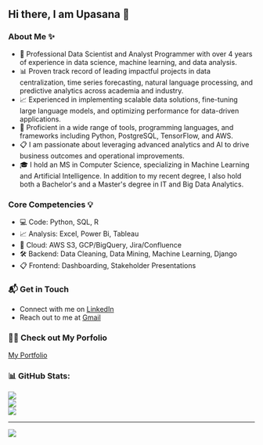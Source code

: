 <!--
**upasana01/upasana01** is a ✨ _special_ ✨ repository because its `README.md` (this file) appears on your GitHub profile.

Here are some ideas to get you started:

- 🔭 I’m currently working on ...
- 🌱 I’m currently learning ...
- 👯 I’m looking to collaborate on ...
- 🤔 I’m looking for help with ...
- 💬 Ask me about ...
- 📫 How to reach me: ...
- 😄 Pronouns: ...
- ⚡ Fun fact: ...
-->

## Hi there, I am Upasana 👋

 ### About Me ✨
- 🏦 Professional Data Scientist and Analyst Programmer with over 4 years of experience in data science, machine learning, and data analysis. 
- 📊 Proven track record of leading impactful projects in data centralization, time series forecasting, natural language processing, and predictive analytics across academia and industry. 
- 📈 Experienced in implementing scalable data solutions, fine-tuning large language models, and optimizing performance for data-driven applications. 
- 🔎 Proficient in a wide range of tools, programming languages, and frameworks including Python, PostgreSQL, TensorFlow, and AWS. 
- 📋 I am passionate about leveraging advanced analytics and AI to drive business outcomes and operational improvements. 
- 🎓 I hold an MS in Computer Science, specializing in Machine Learning and Artificial Intelligence. In addition to my recent degree, I also hold both a Bachelor's and a Master's degree in IT and Big Data Analytics.


### Core Competencies 💡
- 💻 Code: Python, SQL, R
- 📈 Analysis: Excel, Power Bi, Tableau
- 💭 Cloud: AWS S3, GCP/BigQuery, Jira/Confluence
- 🛠 Backend: Data Cleaning, Data Mining, Machine Learning, Django
- 📋 Frontend: Dashboarding, Stakeholder Presentations


### 📬 Get in Touch
- Connect with me on [LinkedIn](https://www.linkedin.com/in/upasanachaudhari/)
- Reach out to me at [Gmail](mailto:chaudhariupasana@gmail.com)

### 👨‍💻 Check out My Porfolio
[My Portfolio](https://upasanachaudhari.netlify.app/)


### 📊 GitHub Stats:
![](https://github-readme-stats.vercel.app/api?username=upasana01&theme=vue-dark&show_icons=true&hide_border=true&count_private=true)<br/>
![](https://github-readme-streak-stats.herokuapp.com/?user=upasana01&theme=vue-dark&hide_border=false)<br/>
![](https://github-readme-stats.vercel.app/api/top-langs/?username=upasana01&theme=vue-dark&hide_border=false&include_all_commits=true&count_private=true&layout=compact)

---
[![](https://visitcount.itsvg.in/api?id=upasana01&icon=2&color=0)](https://visitcount.itsvg.in)


